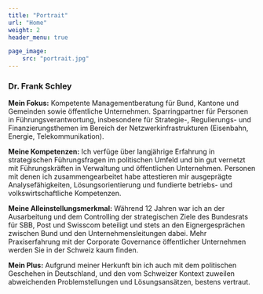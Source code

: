 ```yaml
---
title: "Portrait"
url: "Home"
weight: 2
header_menu: true

page_image:
    src: "portrait.jpg"
---
```

### Dr. Frank Schley
**Mein Fokus:**
Kompetente Managementberatung für Bund, Kantone und Gemeinden sowie öffentliche Unternehmen. Sparringpartner für Personen in Führungsverantwortung, insbesondere für Strategie-, Regulierungs- und Finanzierungsthemen im Bereich der Netzwerkinfrastrukturen (Eisenbahn, Energie, Telekommunikation).

**Meine Kompetenzen:**
Ich verfüge über langjährige Erfahrung in strategischen Führungsfragen im politischen Umfeld und bin gut vernetzt mit Führungskräften in Verwaltung und öffentlichen Unternehmen. Personen mit denen ich zusammengearbeitet habe attestieren mir ausgeprägte Analysefähigkeiten, Lösungsorientierung und fundierte betriebs- und volkswirtschaftliche Kompetenzen.

**Meine Alleinstellungsmerkmal:**
Während 12 Jahren war ich an der Ausarbeitung und dem Controlling der strategischen Ziele des Bundesrats für SBB, Post und Swisscom beteiligt und stets an den Eignergesprächen zwischen Bund und den Unternehmensleitungen dabei. Mehr Praxiserfahrung mit der Corporate Governance öffentlicher Unternehmen werden Sie in der Schweiz kaum finden.

**Mein Plus:**
Aufgrund meiner Herkunft bin ich auch mit dem politischen Geschehen in Deutschland, und den vom Schweizer Kontext zuweilen abweichenden Problemstellungen und Lösungsansätzen, bestens vertraut. 
